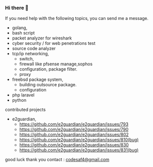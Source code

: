 ### Hi there 👋

If you need help with the following topics, you can send me a message.


* golang,
* bash script
* packet analyzer for wireshark
* cyber security / for web penetrations test
* source code analyzer
* tcp/ip networking,
  * switch,
  * firewall like pfsense manage,sophos 
  * configuration, package filter.
  * proxy
* freebsd package system,
  * building outsource package.
  * configuration
* php laravel
* python

contributed projects
* e2guardian,
  * https://github.com/e2guardian/e2guardian/issues/793
  * https://github.com/e2guardian/e2guardian/issues/790
  * https://github.com/e2guardian/e2guardian/issues/802
  * https://github.com/e2guardian/e2guardian/issues/810(bug)
  * https://github.com/e2guardian/e2guardian/issues/830
  * https://github.com/e2guardian/e2guardian/issues/831(bug)
             

good luck thank you
contact : codesaf4@gmail.com
<!--
**szrce/szrce** is a ✨ _special_ ✨ repository because its `README.md` (this file) appears on your GitHub profile.

Here are some ideas to get you started:

- 🔭 I’m currently working on ...
- 🌱 I’m currently learning ...
- 👯 I’m looking to collaborate on ...
- 🤔 I’m looking for help with ...
- 💬 Ask me about ...
- 📫 How to reach me: ...
- 😄 Pronouns: ...
- ⚡ Fun fact: ...
-->
